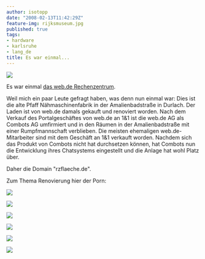```yaml
---
author: isotopp
date: "2008-02-13T11:42:29Z"
feature-img: rijksmuseum.jpg
published: true
tags:
- hardware
- karlsruhe
- lang_de
title: Es war einmal...
---
```


![](https://blog.koehntopp.info/uploads/webde.jpg)

Es war einmal <a href="http://rzflaeche.de">das web.de Rechenzentrum</a>.

Weil mich ein paar Leute gefragt haben, was denn nun einmal war:
Dies ist die alte Pfaff Nähmaschinenfabrik in der Amalienbadstraße in Durlach.
Der Laden ist von web.de damals gekauft und renoviert worden.
Nach dem Verkauf des Portalgeschäftes von web.de an 1&1 ist die web.de AG als Combots AG umfirmiert und in den Räumen in der Amalienbadstraße mit einer Rumpfmannschaft verblieben.
Die meisten ehemaligen web.de-Mitarbeiter sind mit dem Geschäft an 1&1 verkauft worden.
Nachdem sich das Produkt von Combots nicht hat durchsetzen können, hat Combots nun die Entwicklung ihres Chatsystems eingestellt und die Anlage hat wohl Platz über.

Daher die Domain "rzflaeche.de".

Zum Thema Renovierung hier der Porn:

![](https://blog.koehntopp.info/uploads/webde-damals1.jpg)

![](https://blog.koehntopp.info/uploads/webde-damals2.jpg)

![](https://blog.koehntopp.info/uploads/webde-damals3.jpg)

![](https://blog.koehntopp.info/uploads/webde-damals4.jpg)

![](https://blog.koehntopp.info/uploads/webde-damals5.jpg)

![](https://blog.koehntopp.info/uploads/webde-damals6.jpg)

